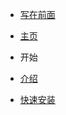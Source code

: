 - [写在前面](README.md)

- [主页](home/00_README.md)

- 开始
- [介绍](getting_started/00_intro.md)
- [快速安装](getting_started/01_quick_install.md)
